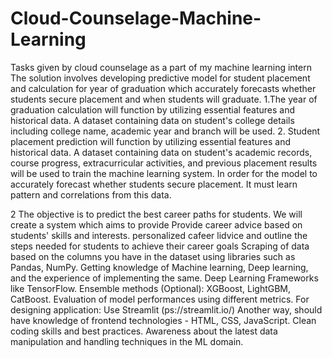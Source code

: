 # Cloud-Counselage-Machine-Learning
Tasks given by cloud counselage as a part of my machine learning intern
The solution involves developing predictive model for student placement and calculation for year of graduation which accurately forecasts whether students secure placement and when students will graduate. 1.The year of graduation calculation will function by utilizing essential features and historical data. A dataset containing data on student's college details including college name, academic year and branch will be used. 2. Student placement prediction will function by utilizing essential features and historical data. A dataset containing data on student's academic records, course progress, extracurricular activities, and previous placement results will be used to train the machine learning system. In order for the model to accurately forecast whether students secure placement. It must learn pattern and correlations from this data.

2
The objective is to predict the best career paths for students. We will create a system which aims to provide Provide career advice based on students' skills and interests. personalized cafeer lidvice and outline the steps needed for students to achieve their career goals Scraping of data based on the columns you have in the dataset using libraries such as Pandas, NumPy. Getting knowledge of Machine learning, Deep learning, and the experience of implementing the same. Deep Learning Frameworks like TensorFlow. Ensemble methods (Optional): XGBoost, LightGBM, CatBoost. Evaluation of model performances using different metrics. For designing application: Use Streamlit (ps://streamlit.io/) Another way, should have knowledge of frontend technologies - HTML, CSS, JavaScript. Clean coding skills and best practices. Awareness about the latest data manipulation and handling techniques in the ML domain.

